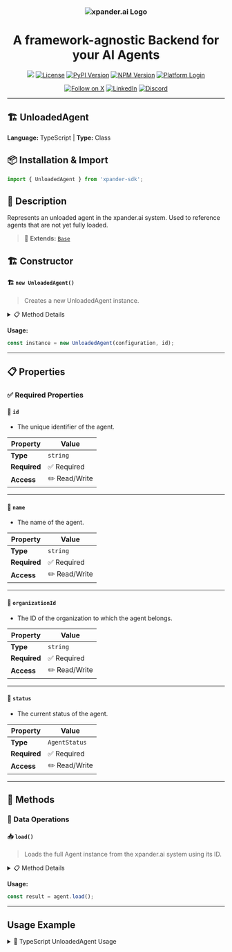 <h3 align="center">
  <a name="readme-top"></a>
  <picture>
    <source media="(prefers-color-scheme: dark)" srcset="https://assets.xpanderai.io/logo/xpander.ai_dark.png">
    <img
      src="https://assets.xpanderai.io/logo/xpander.ai_light.png"
      style="max-width: 100%; height: auto; width: auto; max-height: 170px;"
      alt="xpander.ai Logo"
    >
  </picture>
</h3>

<div align="center">
  <h1>A framework-agnostic Backend for your AI Agents</h1>

  <a href="https://pepy.tech/projects/xpander-sdk"><img src="https://static.pepy.tech/badge/xpander-sdk/month"></a> 
  <a href="https://github.com/xpander-ai/xpander.ai/blob/main/LICENSE"><img src="https://img.shields.io/github/license/xpander-ai/xpander.ai" alt="License"></a> <a href="https://pypi.org/project/xpander-sdk"><img src="https://img.shields.io/pypi/v/xpander-sdk" alt="PyPI Version"></a> <a href="https://npmjs.com/package/xpander-sdk"><img src="https://img.shields.io/npm/v/xpander-sdk" alt="NPM Version"></a> <a href="https://app.xpander.ai"><img src="https://img.shields.io/badge/platform-login-30a46c" alt="Platform Login"></a>
</div>

<div align="center">
  <p align="center">
<a href="https://x.com/xpander_ai"><img src="https://img.shields.io/badge/Follow%20on%20X-000000?style=for-the-badge&logo=x&logoColor=white" alt="Follow on X" /></a> <a href="https://www.linkedin.com/company/xpander-ai"><img src="https://img.shields.io/badge/Follow%20on%20LinkedIn-0077B5?style=for-the-badge&logo=linkedin&logoColor=white" alt="LinkedIn" /></a> <a href="https://discord.gg/CUcp4WWh5g"><img src="https://img.shields.io/badge/Join%20our%20Discord-5865F2?style=for-the-badge&logo=discord&logoColor=white" alt="Discord" /></a>
  </p>
</div>

---

## 🏗️ UnloadedAgent

**Language:** TypeScript | **Type:** Class

## 📦 Installation & Import

```typescript
import { UnloadedAgent } from 'xpander-sdk';
```

## 📖 Description

Represents an unloaded agent in the xpander.ai system. Used to reference agents that are not yet fully loaded.

> 🔗 **Extends:** [`Base`](Base.md)

## 🏗️ Constructor

#### 🏗️ `new UnloadedAgent()`

> Creates a new UnloadedAgent instance.

<details>
<summary>📋 Method Details</summary>

**Parameters:**

| Parameter | Type | Required | Description |
|-----------|------|----------|-------------|
| `configuration` | `Configuration` | ✅ | - The configuration instance used for loading the agent. |
| `id` | `string` | ✅ | - The unique identifier of the agent. |
| `name` | `string` | ✅ | - The name of the agent. |
| `status` | `AgentStatus` | ✅ | - The current status of the agent. |
| `organizationId` | `string` | ✅ | - The ID of the organization to which the agent belongs. |

</details>

**Usage:**

```typescript
const instance = new UnloadedAgent(configuration, id);
```

---

## 📋 Properties

### ✅ Required Properties

#### 📝 `id`

- The unique identifier of the agent.

| Property | Value |
|----------|-------|
| **Type** | `string` |
| **Required** | ✅ Required |
| **Access** | ✏️ Read/Write |

---

#### 📝 `name`

- The name of the agent.

| Property | Value |
|----------|-------|
| **Type** | `string` |
| **Required** | ✅ Required |
| **Access** | ✏️ Read/Write |

---

#### 📝 `organizationId`

- The ID of the organization to which the agent belongs.

| Property | Value |
|----------|-------|
| **Type** | `string` |
| **Required** | ✅ Required |
| **Access** | ✏️ Read/Write |

---

#### 📝 `status`

- The current status of the agent.

| Property | Value |
|----------|-------|
| **Type** | `AgentStatus` |
| **Required** | ✅ Required |
| **Access** | ✏️ Read/Write |

---

## 🔧 Methods

### 💾 Data Operations

#### 📥 `load()`

> Loads the full Agent instance from the xpander.ai system using its ID.

<details>
<summary>📋 Method Details</summary>

**Returns:** `Agent`

</details>

**Usage:**

```typescript
const result = agent.load();
```

---

## Usage Example

<details>
<summary>📝 TypeScript UnloadedAgent Usage</summary>

```typescript
import { UnloadedAgent } from 'xpander-sdk';

// Create UnloadedAgent instance
const unloadedagent = new UnloadedAgent();


// Access key property: id
const value = unloadedagent.id;
console.log(`id: ${value}`);



// Call key method: load
const result = unloadedagent.load();
console.log(`Result: ${result}`);


console.log("UnloadedAgent ready!");
```

</details>


